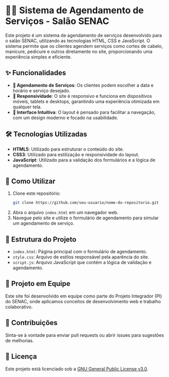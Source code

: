 

# 💇‍♀️ Sistema de Agendamento de Serviços - Salão SENAC

Este projeto é um sistema de agendamento de serviços desenvolvido para o salão SENAC, utilizando as tecnologias HTML, CSS e JavaScript. O sistema permite que os clientes agendem serviços como cortes de cabelo, manicure, pedicure e outros diretamente no site, proporcionando uma experiência simples e eficiente.

## ✨ Funcionalidades

- **📅 Agendamento de Serviços**: Os clientes podem escolher a data e horário e serviço desejado.
- **📱 Responsividade**: O site é responsivo e funciona em dispositivos móveis, tablets e desktops, garantindo uma experiência otimizada em qualquer tela.
- **🎨 Interface Intuitiva**: O layout é pensado para facilitar a navegação, com um design moderno e focado na usabilidade.

## 🛠️ Tecnologias Utilizadas

- **HTML5**: Utilizado para estruturar o conteúdo do site.
- **CSS3**: Utilizado para estilização e responsividade do layout.
- **JavaScript**: Utilizado para a validação dos formulários e a lógica de agendamento.

## 🚀 Como Utilizar

1. Clone este repositório:
   ```bash
   git clone https://github.com/seu-usuario/nome-do-repositorio.git
   ```
2. Abra o arquivo `index.html` em um navegador web.
3. Navegue pelo site e utilize o formulário de agendamento para simular um agendamento de serviço.

## 📂 Estrutura do Projeto

- `index.html`: Página principal com o formulário de agendamento.
- `style.css`: Arquivo de estilos responsável pela aparência do site.
- `script.js`: Arquivo JavaScript que contém a lógica de validação e agendamento.

## 👥 Projeto em Equipe

Este site foi desenvolvido em equipe como parte do Projeto Integrador (PI) do SENAC, onde aplicamos conceitos de desenvolvimento web e trabalho colaborativo.

## 🤝 Contribuições

Sinta-se à vontade para enviar pull requests ou abrir issues para sugestões de melhorias.

## 📄 Licença

Este projeto está licenciado sob a [GNU General Public License v3.0](LICENSE).
